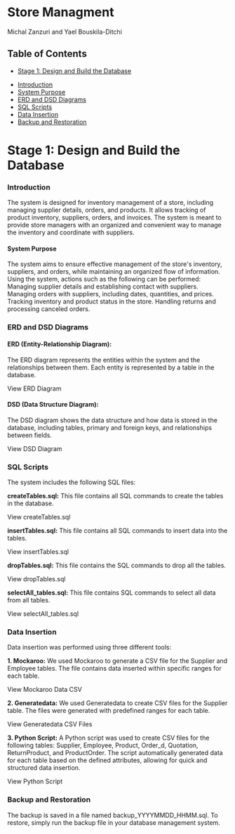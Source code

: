 # Store Managment
Michal Zanzuri and Yael Bouskila-Ditchi
## Table of Contents
* [Stage 1: Design and Build the Database](#stage-1:-design-and-build-the-database)
- [Introduction](#introduction)
- [System Purpose](#System-Purpose)
- [ERD and DSD Diagrams](#ERD-and-DSD-Diagrams)
- [SQL Scripts](#SQL-Scripts)
- [Data Insertion](#Data-Insertion)
- [Backup and Restoration](#Backup-and-Restoration)


# Stage 1: Design and Build the Database

### Introduction
The system is designed for inventory management of a store, including managing supplier details, orders, and products. It allows tracking of product inventory, suppliers, orders, and invoices. The system is meant to provide store managers with an organized and convenient way to manage the inventory and coordinate with suppliers.

#### System Purpose
The system aims to ensure effective management of the store's inventory, suppliers, and orders, while maintaining an organized flow of information. Using the system, actions such as the following can be performed:
Managing supplier details and establishing contact with suppliers.
Managing orders with suppliers, including dates, quantities, and prices.
Tracking inventory and product status in the store.
Handling returns and processing canceled orders.

### ERD and DSD Diagrams
#### ERD (Entity-Relationship Diagram):
The ERD diagram represents the entities within the system and the relationships between them. Each entity is represented by a table in the database.

View ERD Diagram

#### DSD (Data Structure Diagram):
The DSD diagram shows the data structure and how data is stored in the database, including tables, primary and foreign keys, and relationships between fields.

View DSD Diagram

### SQL Scripts
The system includes the following SQL files:

**createTables.sql:** This file contains all SQL commands to create the tables in the database.

View createTables.sql

**insertTables.sql:** This file contains all SQL commands to insert data into the tables.

View insertTables.sql

**dropTables.sql:** This file contains the SQL commands to drop all the tables.

View dropTables.sql

**selectAll_tables.sql:** This file contains SQL commands to select all data from all tables.

View selectAll_tables.sql

### Data Insertion
Data insertion was performed using three different tools:

**1. Mockaroo:** We used Mockaroo to generate a CSV file for the Supplier and Employee tables. The file contains data inserted within specific ranges for each table.

View Mockaroo Data CSV

**2. Generatedata:** We used Generatedata to create CSV files for the Supplier table. The files were generated with predefined ranges for each table.

View Generatedata CSV Files

**3. Python Script:** A Python script was used to create CSV files for the following tables: Supplier, Employee, Product, Order_d, Quotation, ReturnProduct, and ProductOrder. The script automatically generated data for each table based on the defined attributes, allowing for quick and structured data insertion.

View Python Script

### Backup and Restoration
The backup is saved in a file named backup_YYYYMMDD_HHMM.sql. To restore, simply run the backup file in your database management system.
